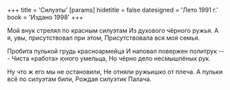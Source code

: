 +++
title = 'Силуэты'
[params]
  hidetitle = false
  datesigned = 'Лето 1991 г.'
  book = 'Издано 1998'
+++
<!-- Силуэты -->

Мой внук стрелял по красным силуэтам
Из духового чёрного ружья.
А я, увы, присутствовал при этом,
Присутствовала вся моя семья.

Пробита пулькой грудь красноармейца
И наповал повержен политрук ---
Чиста «работа» юного умельца,
Но чёрно дело несмышлёных рук.<!-- Исправление Ильи, было: Но «чёрно» дело несмышлёных рук. -->

Ну что ж его мы не остановили,
Не отняли ружьишко от плеча.
А пульки всё по силуэтам били,
Рождая силуэтик Палача.

<!-- Лето 1991 г. -->
<!-- Издано 1998 -->
